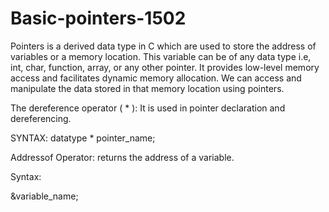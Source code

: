 # Basic-pointers-1502
Pointers  is a derived data type in  C which are used to store the address of variables or a memory location. 
This variable can be of any data type i.e, int, char, function, array, or any other pointer.
It provides low-level memory access and facilitates dynamic memory allocation. 
We can access and manipulate the data stored in that memory location using pointers.

The dereference operator ( * ): It is used in pointer declaration and dereferencing.

SYNTAX:
datatype * pointer_name;

Addressof Operator:  returns the address of a variable.

Syntax:

&variable_name;
